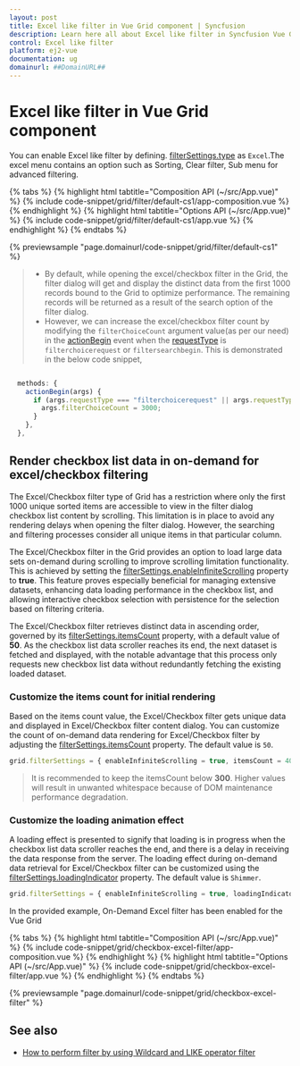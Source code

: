 ```yaml
---
layout: post
title: Excel like filter in Vue Grid component | Syncfusion
description: Learn here all about Excel like filter in Syncfusion Vue Grid component of Syncfusion Essential JS 2 and more.
control: Excel like filter 
platform: ej2-vue
documentation: ug
domainurl: ##DomainURL##
---
```


# Excel like filter in Vue Grid component

You can enable Excel like filter by defining. [filterSettings.type](https://ej2.syncfusion.com/vue/documentation/api/grid/filterSettings#type) as `Excel`.The excel menu contains an option such as Sorting, Clear filter, Sub menu for advanced filtering.

{% tabs %}
{% highlight html tabtitle="Composition API (~/src/App.vue)" %}
{% include code-snippet/grid/filter/default-cs1/app-composition.vue %}
{% endhighlight %}
{% highlight html tabtitle="Options API (~/src/App.vue)" %}
{% include code-snippet/grid/filter/default-cs1/app.vue %}
{% endhighlight %}
{% endtabs %}
        
{% previewsample "page.domainurl/code-snippet/grid/filter/default-cs1" %}

> * By default, while opening the excel/checkbox filter in the Grid, the filter dialog will get and display the distinct data from the first 1000 records bound to the Grid to optimize performance. The remaining records will be returned as a result of the search option of the filter dialog.
> * However, we can increase the excel/checkbox filter count by modifying the `filterChoiceCount` argument value(as per our need) in the [actionBegin](https://ej2.syncfusion.com/vue/documentation/api/grid/#actionBegin) event when the [requestType](https://ej2.syncfusion.com/vue/documentation/api/grid/filterEventArgs/#requesttype) is `filterchoicerequest` or `filtersearchbegin`. This is demonstrated in the below code snippet,

```ts

  methods: {
    actionBegin(args) {
      if (args.requestType === "filterchoicerequest" || args.requestType ==="filtersearchbegin" ) {
        args.filterChoiceCount = 3000;
      }
    },
  },

```

## Render checkbox list data in on-demand for excel/checkbox filtering

The Excel/Checkbox filter type of Grid has a restriction where only the first 1000 unique sorted items are accessible to view in the filter dialog checkbox list content by scrolling. This limitation is in place to avoid any rendering delays when opening the filter dialog. However, the searching and filtering processes consider all unique items in that particular column.

The Excel/Checkbox filter in the Grid provides an option to load large data sets on-demand during scrolling to improve scrolling limitation functionality. This is achieved by setting the [filterSettings.enableInfiniteScrolling](https://ej2.syncfusion.com/vue/documentation/api/grid/filterSettings#enableInfiniteScrolling) property to **true**. This feature proves especially beneficial for managing extensive datasets, enhancing data loading performance in the checkbox list, and allowing interactive checkbox selection with persistence for the selection based on filtering criteria.

The Excel/Checkbox filter retrieves distinct data in ascending order, governed by its [filterSettings.itemsCount](https://ej2.syncfusion.com/vue/documentation/api/grid/filterSettings#itemsCount) property, with a default value of **50**. As the checkbox list data scroller reaches its end, the next dataset is fetched and displayed, with the notable advantage that this process only requests new checkbox list data without redundantly fetching the existing loaded dataset.

### Customize the items count for initial rendering

Based on the items count value, the Excel/Checkbox filter gets unique data and displayed in Excel/Checkbox filter content dialog. You can customize the count of on-demand data rendering for Excel/Checkbox filter by adjusting the [filterSettings.itemsCount](https://ej2.syncfusion.com/vue/documentation/api/grid/filterSettings#itemsCount) property. The default value is `50`.

```ts
grid.filterSettings = { enableInfiniteScrolling = true, itemsCount = 40 };
```

> It is recommended to keep the itemsCount below **300**. Higher values will result in unwanted whitespace because of DOM maintenance performance degradation.

### Customize the loading animation effect

A loading effect is presented to signify that loading is in progress when the checkbox list data scroller reaches the end, and there is a delay in receiving the data response from the server. The loading effect during on-demand data retrieval for Excel/Checkbox filter can be customized using the [filterSettings.loadingIndicator](https://ej2.syncfusion.com/vue/documentation/api/grid/filterSettings#loadingIndicator) property. The default value is `Shimmer`.

```ts
grid.filterSettings = { enableInfiniteScrolling = true, loadingIndicator = 'Spinner' };
```

In the provided example, On-Demand Excel filter has been enabled for the Vue Grid

{% tabs %}
{% highlight html tabtitle="Composition API (~/src/App.vue)" %}
{% include code-snippet/grid/checkbox-excel-filter/app-composition.vue %}
{% endhighlight %}
{% highlight html tabtitle="Options API (~/src/App.vue)" %}
{% include code-snippet/grid/checkbox-excel-filter/app.vue %}
{% endhighlight %}
{% endtabs %}
        
{% previewsample "page.domainurl/code-snippet/grid/checkbox-excel-filter" %}

## See also

* [How to perform filter by using Wildcard and LIKE operator filter](./filtering#wildcard-and-like-operator-filter)